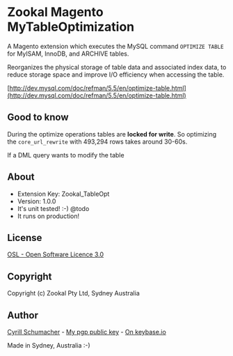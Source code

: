 Zookal Magento MyTableOptimization
=============================

A Magento extension which executes the MySQL command `OPTIMIZE TABLE`  for MyISAM, InnoDB, and ARCHIVE tables.

Reorganizes the physical storage of table data and associated index data, to reduce storage space and improve I/O efficiency when accessing the table.

[http://dev.mysql.com/doc/refman/5.5/en/optimize-table.html](http://dev.mysql.com/doc/refman/5.5/en/optimize-table.html)

Good to know
------------

During the optimize operations tables are **locked for write**. So optimizing the `core_url_rewrite` with 493,294 rows takes around 30-60s.

If a DML query wants to modify the table

About
-----

- Extension Key: Zookal_TableOpt
- Version: 1.0.0
- It's unit tested! :-) @todo
- It runs on production!

License
-------
[OSL - Open Software Licence 3.0](http://opensource.org/licenses/osl-3.0.php)

Copyright
---------

Copyright (c) Zookal Pty Ltd, Sydney Australia

Author
------

[Cyrill Schumacher](https://github.com/SchumacherFM) - [My pgp public key](http://www.schumacher.fm/cyrill.asc) - [On keybase.io](https://keybase.io/cyrill)

Made in Sydney, Australia :-)
